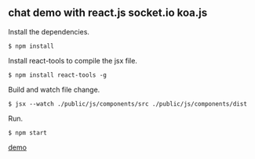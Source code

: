 ## chat demo with react.js socket.io koa.js
  
Install the dependencies.

```
$ npm install
```

Install react-tools to compile the jsx file.

```
$ npm install react-tools -g 
```

Build and watch file change.

```
$ jsx --watch ./public/js/components/src ./public/js/components/dist
```

Run.

```
$ npm start
```

[demo](http://chouchou900822-chat-demo.daoapp.io/)
